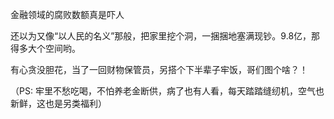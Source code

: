 <p data-pid="9kj3BcOw">金融领域的腐败数额真是吓人</p><p data-pid="1dOUXXzS">还以为又像“以人民的名义”那般，把家里挖个洞，一捆捆地塞满现钞。9.8亿，那得多大个空间哟。</p><p data-pid="cL5ZwUOn">有心贪没胆花，当了一回财物保管员，另搭个下半辈子牢饭，哥们图个啥？！</p><p data-pid="AamzGj9X">（PS:   牢里不愁吃喝，不怕养老金断供，病了也有人看，每天踏踏缝纫机，空气也新鲜，这也是另类福利）</p>